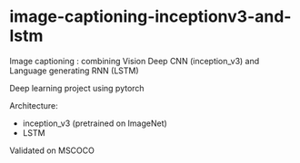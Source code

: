 # image-captioning-inceptionv3-and-lstm
Image captioning : combining Vision Deep CNN (inception_v3) and Language generating RNN (LSTM)

Deep learning project using pytorch

Architecture:
 - inception_v3 (pretrained on ImageNet)
 - LSTM

Validated on MSCOCO


